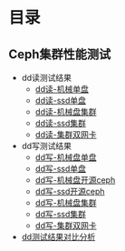# 目录

## Ceph集群性能测试

* dd读测试结果
  * [dd读-机械单盘](Ceph集群性能测试/dd读写测试结果/dd读-机械单盘.md)
  * [dd读-ssd单盘](Ceph集群性能测试/dd读写测试结果/dd读-ssd单盘.md)
  * [dd读-机械盘集群](Ceph集群性能测试/dd读写测试结果/dd读-机械盘集群.md)
  * [dd读-ssd集群](Ceph集群性能测试/dd读写测试结果/dd读-ssd集群.md)
  * [dd读-集群双网卡](Ceph集群性能测试/dd读写测试结果/dd读-集群双网卡.md)
* dd写测试结果
  * [dd写-机械盘单盘](Ceph集群性能测试/dd读写测试结果/dd写-机械盘单盘.md)
  * [dd写-ssd单盘](Ceph集群性能测试/dd读写测试结果/dd写-ssd单盘.md)
  * [dd写-机械盘开源ceph](Ceph集群性能测试/dd读写测试结果/dd写-机械盘开源ceph.md)
  * [dd写-ssd开源ceph](Ceph集群性能测试/dd读写测试结果/dd写-ssd开源ceph.md)
  * [dd写-机械盘集群](Ceph集群性能测试/dd读写测试结果/dd写-机械盘集群.md)
  * [dd写-ssd集群](Ceph集群性能测试/dd读写测试结果/dd写-ssd集群.md)
  * [dd写-集群双网卡](Ceph集群性能测试/dd读写测试结果/dd写-集群双网卡.md)
* [dd测试结果对比分析](Ceph集群性能测试/dd读写测试结果/dd测试结果对比分析.md)
